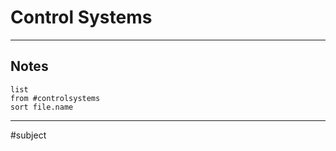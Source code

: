 # Control Systems

---

## Notes

```dataview
list
from #controlsystems
sort file.name
```

---
#subject